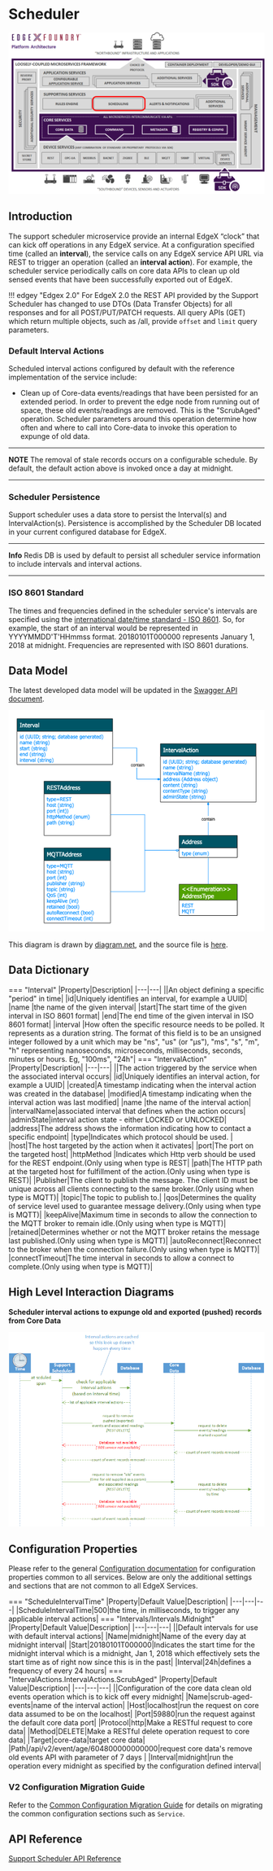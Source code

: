# Scheduler

![image](EdgeX_SupportingServicesScheduling.png)

## Introduction

The support scheduler microservice provide an internal EdgeX “clock” that can kick off operations in any EdgeX service.  At a configuration specified time (called an **interval**), the service calls on any EdgeX service API URL via REST to trigger an operation (called an **interval action**).  For example, the scheduler service periodically calls on core data APIs to clean up old sensed events that have been successfully exported out of EdgeX.

!!! edgey "Edgex 2.0"
    For EdgeX 2.0 the REST API provided by the Support Scheduler has changed to use DTOs (Data Transfer Objects) for all responses and for all POST/PUT/PATCH requests. All query APIs (GET) which return multiple objects, such as /all, provide `offset` and `limit` query parameters. 

### Default Interval Actions

Scheduled interval actions configured by default with the reference implementation of the service include:

- Clean up of Core-data events/readings that have been persisted for an extended period. In order to prevent the edge node from running out of space, these old events/readings are removed. This is the "ScrubAged" operation. Scheduler parameters around this operation determine how often and where to call into Core-data to invoke this operation to expunge of old data.

---
**NOTE**
The removal of stale records occurs on a configurable schedule. By default, the default action above is invoked once a day at midnight.

---

### Scheduler Persistence

Support scheduler uses a data store to persist the Interval(s) and IntervalAction(s). Persistence is accomplished by the Scheduler DB located
in your current configured database for EdgeX.

---
**Info**
    Redis DB is used by default to persist all scheduler service information to include intervals and interval actions.

---
### ISO 8601 Standard

The times and frequencies defined in the scheduler service's intervals are specified using the [international date/time standard - ISO 8601](https://en.wikipedia.org/wiki/ISO_8601).  So, for example, the start of an interval would be represented in YYYYMMDD'T'HHmmss format.  20180101T000000 represents January 1, 2018 at midnight.  Frequencies are represented with ISO 8601 durations. 

## Data Model
The latest developed data model will be updated in the [Swagger API document](https://app.swaggerhub.com/apis-docs/EdgeXFoundry1/support-scheduler/2.0.0).

![image](EdgeX_SupportSchedulerModel.png)

This diagram is drawn by [diagram.net](https://app.diagrams.net/), and the source file is [here]( EdgeX_SupportSchedulerModel.xml).
## Data Dictionary

=== "Interval"
    |Property|Description|
    |---|---|
    ||An object defining a specific "period" in time|
    |id|Uniquely identifies an interval, for example a UUID|
    |name |the name of the given interval|
    |start|The start time of the given interval in ISO 8601 format|
    |end|The end time of the given interval in ISO 8601 format|
    |interval |How often the specific resource needs to be polled. It represents as a duration string. The format of this field is to be an unsigned integer followed by a unit which may be "ns", "us" (or "µs"), "ms", "s", "m", "h" representing nanoseconds, microseconds, milliseconds, seconds, minutes or hours. Eg, "100ms", "24h"|
=== "IntervalAction"
    |Property|Description|
    |---|---|
    ||The action triggered by the service when the associated interval occurs|
    |id|Uniquely identifies an interval action, for example a UUID|
    |created|A timestamp indicating when the interval action was created in the database|
    |modified|A timestamp indicating when the interval action was last modified|
    |name |the name of the interval action|
    |intervalName|associated interval that defines when the action occurs|
    |adminState|interval action state - either LOCKED or UNLOCKED|
    |address|The address shows the information indicating how to contact a specific endpoint|
    |type|Indicates which protocol should be used. |
    |host|The host targeted by the action when it activates|
    |port|The port on the targeted host|
    |httpMethod |Indicates which Http verb should be used for the REST endpoint.(Only using when type is REST|
    |path|The HTTP path at the targeted host for fulfillment of the action.(Only using when type is REST)|
    |Publisher|The client to publish the message. The client ID must be unique across all clients connecting to the same broker.(Only using when type is MQTT)|
    |topic|The topic to publish to.|
    |qos|Determines the quality of service level used to guarantee message delivery.(Only using when type is MQTT)|
    |keepAlive|Maximum time in seconds to allow the connection to the MQTT broker to remain idle.(Only using when type is MQTT)|
    |retained|Determines whether or not the MQTT broker retains the message last published.(Only using when type is MQTT)|
    |autoReconnect|Reconnect to the broker when the connection failure.(Only using when type is MQTT)|
    |connectTimeout|The time interval in seconds to allow a connect to complete.(Only using when type is MQTT)|

## High Level Interaction Diagrams

**Scheduler interval actions to expunge old and exported (pushed) records from Core Data**

![image](EdgeX_CoreDataCleanUp.png)

## Configuration Properties

Please refer to the general [Configuration documentation](../../configuration/CommonConfiguration.md) for configuration properties common to all services. Below are only the additional settings and sections that are not common to all EdgeX Services.

=== "ScheduleIntervalTime"
    |Property|Default Value|Description|
    |---|---|---|
    |ScheduleIntervalTime|500|the time, in milliseconds, to trigger any applicable interval actions|
=== "Intervals/Intervals.Midnight"
    |Property|Default Value|Description|
    |---|---|---|
    ||Default intervals for use with default interval actions|
    |Name|midnight|Name of the every day at midnight interval|
    |Start|20180101T000000|Indicates the start time for the midnight interval which is a midnight, Jan 1, 2018 which effectively sets the start time as of right now since this is in the past|
    |Interval|24h|defines a frequency of every 24 hours|
=== "IntervalActions.IntervalActions.ScrubAged"
    |Property|Default Value|Description|
    |---|---|---|
    ||Configuration of the core data clean old events operation which is to kick off every midnight|
    |Name|scrub-aged-events|name of the interval action|
    |Host|localhost|run the request on core data assumed to be on the localhost|
    |Port|59880|run the request against the default core data port|
    |Protocol|http|Make a RESTful request to core data|
    |Method|DELETE|Make a RESTful delete operation request to core data|
    |Target|core-data|target core data|
    |Path|/api/v2/event/age/604800000000000|request core data's remove old events API with parameter of 7 days |
    |Interval|midnight|run the operation every midnight as specified by the configuration defined interval|



### V2 Configuration Migration Guide

Refer to the [Common Configuration Migration Guide](../../../configuration/V2MigrationCommonConfig) for details on migrating the common configuration sections such as `Service`.

## API Reference

[Support Scheduler API Reference](../../../api/support/Ch-APISupportScheduler.md )
